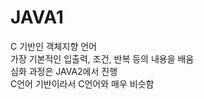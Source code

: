 # JAVA1
C 기반인 객체지향 언어<br>
가장 기본적인 입출력, 조건, 반복 등의 내용을 배움<br>
심화 과정은 JAVA2에서 진행<br>
C언어 기반이라서 C언어와 매우 비슷함<br>
